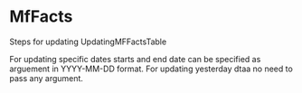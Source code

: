 # MfFacts
Steps for updating UpdatingMFFactsTable

For updating specific dates starts and end date can be specified as arguement in YYYY-MM-DD format. For updating yesterday dtaa no need to pass any argument.

